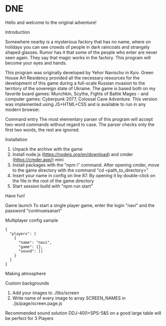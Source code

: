 # DNE

Hello and welcome to the original adventure!

Introduction

Somewhere nearby is a mysterious factory that has no name, where on holidays you can see crowds of people in dark raincoats and strangely shaped glasses. Rumor has it that some of the people who enter are never seen again. They say that magic works in the factory. This program will become your eyes and hands.

This program was originally developed by Yehor Navischo in Kyiv. Green House Art Residency provided all the necessary resources for the development of this game during a full-scale Russian invasion to the territory of the sovereign state of Ukraine. The game is based both on my favorite board games: Munchkin, Scythe, Fights of Battle Mages - and computer games: Cyberpunk 2077, Colossal Cave Adventure.
This version was implemented using JS+HTML+CSS and is available to run in any modern browser.

Command entry
The most elementary parser of this program will accept two-word commands without regard to case.
The parser checks only the first two words, the rest are ignored.

Installation
1. Unpack the archive with the game
2. Install node.js (https://nodejs.org/en/download) and cmder (https://cmder.app/) mini
3. Install packages with the "npm i" command. After opening cmder, move to the game directory with the command "cd <path_to_directory>"
4. Insert your name in config on line 87. By opening it by double-click on the file in the root of the game directory
5. Start session build with "npm run start"

Have fun!

Game launch
To start a single player game, enter the login "navi" and the password "continueisanart"

Multiplayer config sample
```
{
  "players": [
    {
      "name": "navi",
      "game": {},
      "sound": []
    }
  ]
}
```

Making atmosphere

Custom backgrounds
1. Add your images to ./libs/screen
2. Write name of every image to array SCREEN_NAMES in ./js/page/screen.page.js

Recommended sound solution
DDJ-400+SPS-5&5 on a good large table will be perfect for 3 Players
